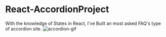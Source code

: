 # React-AccordionProject
With the knowledge of States in React, I've Built an most asked FAQ's type of accordion site.
![accordion-gif](https://github.com/sreekanthSubramani/React-AccordionProject/assets/169620519/8854340f-cab2-4de0-b4c0-c5feb79aa9b2)
